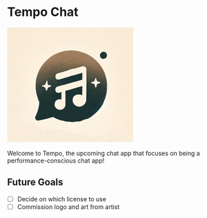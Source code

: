 # Tempo Chat

![tempo chat logo](./logo.png)

Welcome to Tempo, the upcoming chat app that focuses on being a performance-conscious chat app!

## Future Goals

- [ ] Decide on which license to use
- [ ] Commission logo and art from artist
